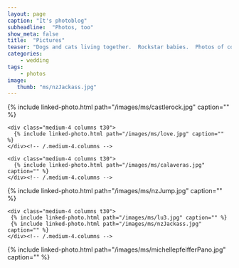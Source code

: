 ```yaml
---
layout: page
caption: "It's photoblog"
subheadline:  "Photos, too"
show_meta: false
title:  "Pictures"
teaser: "Dogs and cats living together.  Rockstar babies.  Photos of coffee... all in one place"
categories:
    - wedding
tags:
    - photos
image:
   thumb: "ms/nzJackass.jpg"
---
```


<div class="row clearing-thumbs">
  <div class="medium-4 columns t30">
    {% include linked-photo.html path="/images/ms/castlerock.jpg" caption="" %}
  </div><!-- /.medium-4.columns -->

    <div class="medium-4 columns t30">
      {% include linked-photo.html path="/images/ms/love.jpg" caption="" %}
    </div><!-- /.medium-4.columns -->

    <div class="medium-4 columns t30">
      {% include linked-photo.html path="/images/ms/calaveras.jpg" caption="" %}
    </div><!-- /.medium-4.columns -->

</div><!-- /.row -->

<div class="row">
    <div class="medium-8 columns t30">
     {% include linked-photo.html path="/images/ms/nzJump.jpg" caption="" %}
    </div><!-- /.medium-8.columns -->

    <div class="medium-4 columns t30">
     {% include linked-photo.html path="/images/ms/lu3.jpg" caption="" %}
     {% include linked-photo.html path="/images/ms/nzJackass.jpg" caption="" %}
    </div><!-- /.medium-4.columns -->
</div><!-- /.row -->


<div class="row">
    <div class="medium-12 columns t30">
     {% include linked-photo.html path="/images/ms/michellepfeifferPano.jpg" caption="" %}
   </div>
</div>

